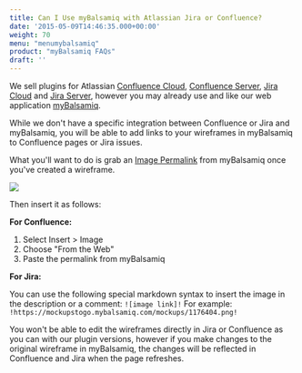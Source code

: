 ```yaml
---
title: Can I Use myBalsamiq with Atlassian Jira or Confluence?
date: '2015-05-09T14:46:35.000+00:00'
weight: 70
menu: "menumybalsamiq"
product: "myBalsamiq FAQs"
draft: ''
---
```


We sell plugins for Atlassian [Confluence Cloud](https://marketplace.atlassian.com/plugins/com.balsamiq.mockups.confluence/cloud/overview), [Confluence Server](https://marketplace.atlassian.com/plugins/com.balsamiq.confluence.plugins.mockups/server/overview), [Jira Cloud](https://marketplace.atlassian.com/plugins/com.balsamiq.mockups.jira/cloud/overview) and [Jira Server](https://marketplace.atlassian.com/plugins/com.balsamiq.jira.plugins.mockups/server/overview), however you may already use and like our web application [myBalsamiq](https://balsamiq.com/products/mockups/mybalsamiq).

While we don't have a specific integration between Confluence or Jira and myBalsamiq, you will be able to add links to your wireframes in myBalsamiq to Confluence pages or Jira issues.

What you'll want to do is grab an [Image Permalink](https://docs.balsamiq.com/mybalsamiq/mockup/#mockup-description-permalink-download) from myBalsamiq once you've created a wireframe.

![](https://media.balsamiq.com/img/support/docs/myb/image-permalink.png)

Then insert it as follows:

**For Confluence:**

1.  Select Insert > Image
2.  Choose "From the Web"
3.  Paste the permalink from myBalsamiq

**For Jira:**

You can use the following special markdown syntax to insert the image in the description or a comment: `![image link]!` For example: `!https://mockupstogo.mybalsamiq.com/mockups/1176404.png!`

You won't be able to edit the wireframes directly in Jira or Confluence as you can with our plugin versions, however if you make changes to the original wireframe in myBalsamiq, the changes will be reflected in Confluence and Jira when the page refreshes.
